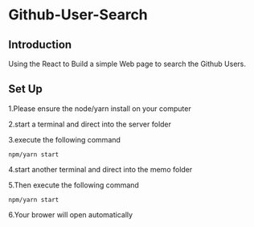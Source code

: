 # Github-User-Search

## Introduction
Using the React to Build a simple Web page to search the Github Users.

## Set Up

1.Please ensure the node/yarn install on your computer

2.start a terminal and direct into the server folder

3.execute the following command

```
npm/yarn start
```

4.start another terminal and direct into the memo folder

5.Then execute the following command

```
npm/yarn start
```

6.Your brower will open automatically

